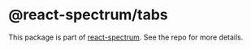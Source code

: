 # @react-spectrum/tabs

This package is part of [react-spectrum](https://github.com/watheia/spectrum). See the repo for more details.

